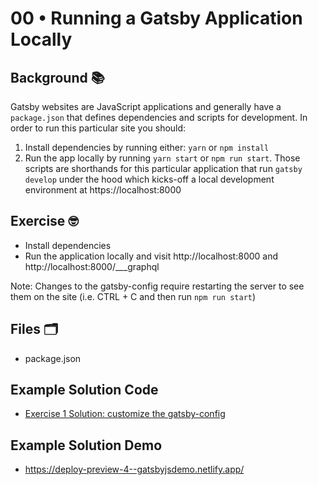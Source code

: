 # 00 • Running a Gatsby Application Locally
## Background 📚

Gatsby websites are JavaScript applications and generally have a `package.json` that defines dependencies and scripts for development. In order to run this particular site you should:

1. Install dependencies by running either:
   `yarn`
   or `npm install`
2. Run the app locally by running `yarn start` or `npm run start`. Those scripts are shorthands for this particular application that run `gatsby develop` under the hood which kicks-off a local development environment at https://localhost:8000

## Exercise 🤓

- Install dependencies
- Run the application locally and visit http://localhost:8000 and http://localhost:8000/___graphql

Note: Changes to the gatsby-config require restarting the server to see them on the site (i.e. CTRL + C and then run `npm run start`)

## Files 🗂

- package.json

## Example Solution Code
- [Exercise 1 Solution: customize the gatsby-config](https://github.com/M0nica/gatsby-workshop/pull/4/files)

## Example Solution Demo
- https://deploy-preview-4--gatsbyjsdemo.netlify.app/
